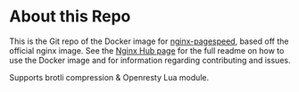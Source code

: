 # About this Repo

This is the Git repo of the Docker image for [nginx-pagespeed](https://hub.docker.com/r/hitko/nginx-pagespeed/), based off the official nginx image. See the
[Nginx Hub page](https://registry.hub.docker.com/_/nginx/) for the full readme on how to use the Docker image and for information
regarding contributing and issues.

Supports brotli compression & Openresty Lua module.
